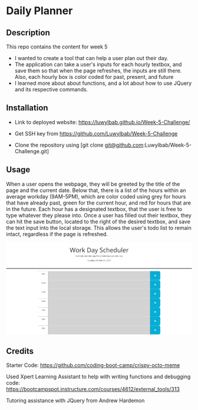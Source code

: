 # Daily Planner

## Description

This repo contains the content for week 5

- I wanted to create a tool that can help a user plan out their day.
- The application can take a user's inputs for each hourly textbox, and save them so that when the page refreshes, the inputs are still there. Also, each hourly box is color coded for past, present, and future
- I learned more about about functions, and a lot about how to use JQuery and its respective commands.

## Installation

- Link to deployed website: https://luwylbab.github.io/Week-5-Challenge/

- Get SSH key from https://github.com/Luwylbab/Week-5-Challenge

- Clone the repository using [git clone git@github.com:Luwylbab/Week-5-Challenge.git]


## Usage

When a user opens the webpage, they will be greeted by the title of the page and the current date. Below that, there is a list of the hours within an average workday (9AM-5PM), which are color coded using grey for hours that have already past, green for the current hour, and red for hours that are in the future. Each hour has a designated textbox, that the user is free to type whatever they please into. Once a user has filled out their textbox, they can hit the save button, located to the right of the desired textbox, and save the text input into the local storage. This allows the user's todo list to remain intact, regardless if the page is refreshed.

 ![screenshot of the webpage](./assets/images/DailyPlanner.png)

## Credits

Starter Code: 
https://github.com/coding-boot-camp/crispy-octo-meme

Used Xpert Learning Assistant to help with writing functions and debugging code: 
https://bootcampspot.instructure.com/courses/4612/external_tools/313

Tutoring assistance with JQuery from Andrew Hardemon